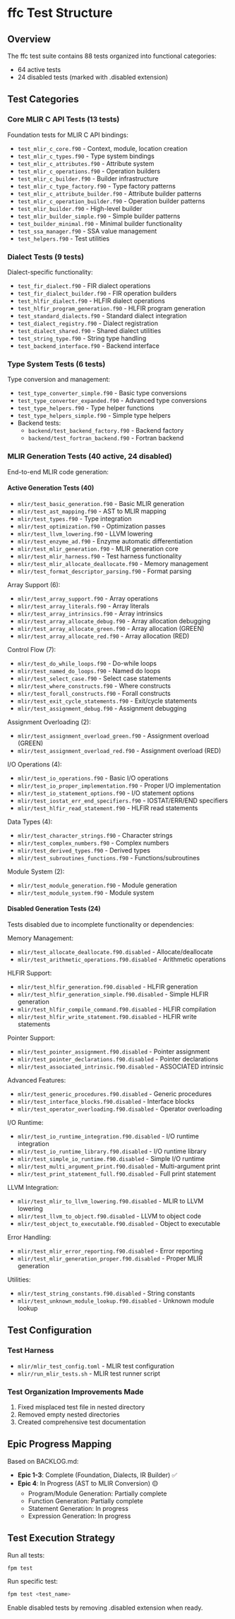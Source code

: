 # ffc Test Structure

## Overview
The ffc test suite contains 88 tests organized into functional categories:
- 64 active tests
- 24 disabled tests (marked with .disabled extension)

## Test Categories

### Core MLIR C API Tests (13 tests)
Foundation tests for MLIR C API bindings:
- `test_mlir_c_core.f90` - Context, module, location creation
- `test_mlir_c_types.f90` - Type system bindings  
- `test_mlir_c_attributes.f90` - Attribute system
- `test_mlir_c_operations.f90` - Operation builders
- `test_mlir_c_builder.f90` - Builder infrastructure
- `test_mlir_c_type_factory.f90` - Type factory patterns
- `test_mlir_c_attribute_builder.f90` - Attribute builder patterns
- `test_mlir_c_operation_builder.f90` - Operation builder patterns
- `test_mlir_builder.f90` - High-level builder
- `test_mlir_builder_simple.f90` - Simple builder patterns
- `test_builder_minimal.f90` - Minimal builder functionality
- `test_ssa_manager.f90` - SSA value management
- `test_helpers.f90` - Test utilities

### Dialect Tests (9 tests)
Dialect-specific functionality:
- `test_fir_dialect.f90` - FIR dialect operations
- `test_fir_dialect_builder.f90` - FIR operation builders
- `test_hlfir_dialect.f90` - HLFIR dialect operations
- `test_hlfir_program_generation.f90` - HLFIR program generation
- `test_standard_dialects.f90` - Standard dialect integration
- `test_dialect_registry.f90` - Dialect registration
- `test_dialect_shared.f90` - Shared dialect utilities
- `test_string_type.f90` - String type handling
- `test_backend_interface.f90` - Backend interface

### Type System Tests (6 tests)
Type conversion and management:
- `test_type_converter_simple.f90` - Basic type conversions
- `test_type_converter_expanded.f90` - Advanced type conversions
- `test_type_helpers.f90` - Type helper functions
- `test_type_helpers_simple.f90` - Simple type helpers
- Backend tests:
  - `backend/test_backend_factory.f90` - Backend factory
  - `backend/test_fortran_backend.f90` - Fortran backend

### MLIR Generation Tests (40 active, 24 disabled)
End-to-end MLIR code generation:

#### Active Generation Tests (40)
- `mlir/test_basic_generation.f90` - Basic MLIR generation
- `mlir/test_ast_mapping.f90` - AST to MLIR mapping
- `mlir/test_types.f90` - Type integration
- `mlir/test_optimization.f90` - Optimization passes
- `mlir/test_llvm_lowering.f90` - LLVM lowering
- `mlir/test_enzyme_ad.f90` - Enzyme automatic differentiation
- `mlir/test_mlir_generation.f90` - MLIR generation core
- `mlir/test_mlir_harness.f90` - Test harness functionality
- `mlir/test_mlir_allocate_deallocate.f90` - Memory management
- `mlir/test_format_descriptor_parsing.f90` - Format parsing

Array Support (6):
- `mlir/test_array_support.f90` - Array operations
- `mlir/test_array_literals.f90` - Array literals
- `mlir/test_array_intrinsics.f90` - Array intrinsics
- `mlir/test_array_allocate_debug.f90` - Array allocation debugging
- `mlir/test_array_allocate_green.f90` - Array allocation (GREEN)
- `mlir/test_array_allocate_red.f90` - Array allocation (RED)

Control Flow (7):
- `mlir/test_do_while_loops.f90` - Do-while loops
- `mlir/test_named_do_loops.f90` - Named do loops
- `mlir/test_select_case.f90` - Select case statements
- `mlir/test_where_constructs.f90` - Where constructs
- `mlir/test_forall_constructs.f90` - Forall constructs
- `mlir/test_exit_cycle_statements.f90` - Exit/cycle statements
- `mlir/test_assignment_debug.f90` - Assignment debugging

Assignment Overloading (2):
- `mlir/test_assignment_overload_green.f90` - Assignment overload (GREEN)
- `mlir/test_assignment_overload_red.f90` - Assignment overload (RED)

I/O Operations (4):
- `mlir/test_io_operations.f90` - Basic I/O operations
- `mlir/test_io_proper_implementation.f90` - Proper I/O implementation
- `mlir/test_io_statement_options.f90` - I/O statement options
- `mlir/test_iostat_err_end_specifiers.f90` - IOSTAT/ERR/END specifiers
- `mlir/test_hlfir_read_statement.f90` - HLFIR read statements

Data Types (4):
- `mlir/test_character_strings.f90` - Character strings
- `mlir/test_complex_numbers.f90` - Complex numbers
- `mlir/test_derived_types.f90` - Derived types
- `mlir/test_subroutines_functions.f90` - Functions/subroutines

Module System (2):
- `mlir/test_module_generation.f90` - Module generation
- `mlir/test_module_system.f90` - Module system

#### Disabled Generation Tests (24)
Tests disabled due to incomplete functionality or dependencies:

Memory Management:
- `mlir/test_allocate_deallocate.f90.disabled` - Allocate/deallocate
- `mlir/test_arithmetic_operations.f90.disabled` - Arithmetic operations

HLFIR Support:
- `mlir/test_hlfir_generation.f90.disabled` - HLFIR generation
- `mlir/test_hlfir_generation_simple.f90.disabled` - Simple HLFIR generation
- `mlir/test_hlfir_compile_command.f90.disabled` - HLFIR compilation
- `mlir/test_hlfir_write_statement.f90.disabled` - HLFIR write statements

Pointer Support:
- `mlir/test_pointer_assignment.f90.disabled` - Pointer assignment
- `mlir/test_pointer_declarations.f90.disabled` - Pointer declarations
- `mlir/test_associated_intrinsic.f90.disabled` - ASSOCIATED intrinsic

Advanced Features:
- `mlir/test_generic_procedures.f90.disabled` - Generic procedures
- `mlir/test_interface_blocks.f90.disabled` - Interface blocks
- `mlir/test_operator_overloading.f90.disabled` - Operator overloading

I/O Runtime:
- `mlir/test_io_runtime_integration.f90.disabled` - I/O runtime integration
- `mlir/test_io_runtime_library.f90.disabled` - I/O runtime library
- `mlir/test_simple_io_runtime.f90.disabled` - Simple I/O runtime
- `mlir/test_multi_argument_print.f90.disabled` - Multi-argument print
- `mlir/test_print_statement_full.f90.disabled` - Full print statement

LLVM Integration:
- `mlir/test_mlir_to_llvm_lowering.f90.disabled` - MLIR to LLVM lowering
- `mlir/test_llvm_to_object.f90.disabled` - LLVM to object code
- `mlir/test_object_to_executable.f90.disabled` - Object to executable

Error Handling:
- `mlir/test_mlir_error_reporting.f90.disabled` - Error reporting
- `mlir/test_mlir_generation_proper.f90.disabled` - Proper MLIR generation

Utilities:
- `mlir/test_string_constants.f90.disabled` - String constants
- `mlir/test_unknown_module_lookup.f90.disabled` - Unknown module lookup

## Test Configuration

### Test Harness
- `mlir/mlir_test_config.toml` - MLIR test configuration
- `mlir/run_mlir_tests.sh` - MLIR test runner script

### Test Organization Improvements Made
1. Fixed misplaced test file in nested directory
2. Removed empty nested directories
3. Created comprehensive test documentation

## Epic Progress Mapping

Based on BACKLOG.md:
- **Epic 1-3**: Complete (Foundation, Dialects, IR Builder) ✅
- **Epic 4**: In Progress (AST to MLIR Conversion) 🟡
  - Program/Module Generation: Partially complete
  - Function Generation: Partially complete  
  - Statement Generation: In progress
  - Expression Generation: In progress

## Test Execution Strategy

Run all tests:
```bash
fpm test
```

Run specific test:
```bash
fpm test <test_name>
```

Enable disabled tests by removing .disabled extension when ready.